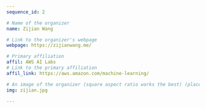 ```yaml
---
sequence_id: 2

# Name of the organizer
name: Zijian Wang

# Link to the organizer's webpage
webpage: https://zijianwang.me/

# Primary affiliation
affil: AWS AI Labs
# Link to the primary affiliation
affil_link: https://aws.amazon.com/machine-learning/

# An image of the organizer (square aspect ratio works the best) (place in the `assets/img/organizers` directory)
img: zijian.jpg

---
```

